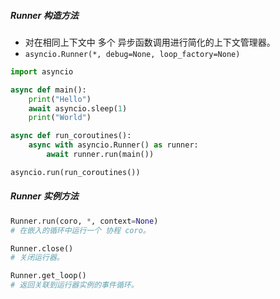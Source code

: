 ##### Runner 构造方法
- 对在相同上下文中 多个 异步函数调用进行简化的上下文管理器。
-  `asyncio.Runner(*, debug=None, loop_factory=None)`
```python
import asyncio

async def main():
    print("Hello")
    await asyncio.sleep(1)
    print("World")

async def run_coroutines():
    async with asyncio.Runner() as runner:
        await runner.run(main())

asyncio.run(run_coroutines())

```
##### Runner 实例方法
```python
Runner.run(coro, *, context=None)
# 在嵌入的循环中运行一个 协程 coro。

Runner.close()
# 关闭运行器。

Runner.get_loop()
# 返回关联到运行器实例的事件循环。
```

